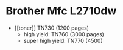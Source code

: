 # Brother Mfc L2710dw

- [[toner]] TN730 (1200 pages)
  - high yield: TN760  (3000 pages)
  - super high yield: TN770 (4500)


